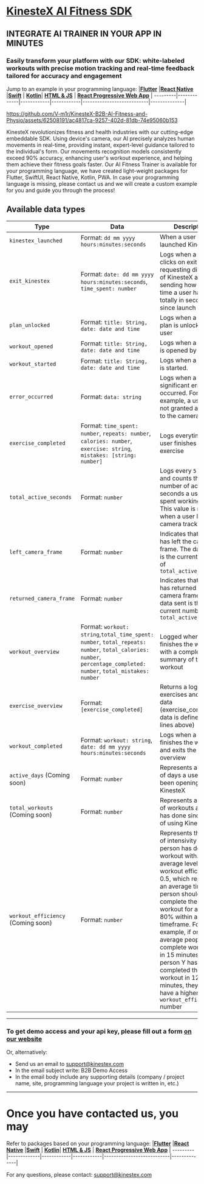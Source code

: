 # [KinesteX AI Fitness SDK](https://kinestex.com)
## INTEGRATE AI TRAINER IN YOUR APP IN MINUTES
### Easily transform your platform with our SDK: white-labeled workouts with precise motion tracking and real-time feedback tailored for accuracy and engagement

Jump to an example in your programming language:
|[**Flutter**](https://github.com/KinesteX/KinesteX-SDK-Flutter) |[**React Native**](https://github.com/KinesteX/KinesteX-SDK-ReactNative) |[**Swift**](https://github.com/KinesteX/KinesteX-SDK-Swift) | [**Kotlin**](https://github.com/KinesteX/KinesteX-SDK-Kotlin)| [**HTML & JS**](https://github.com/KinesteX/KinesteX-SDK-HTML-JS) | [**React Progressive Web App**](https://github.com/V-m1r/KinesteX-B2B-AI-Fitness-and-Physio/tree/main/PWA-KinesteX) |
---------|-------------|------------|------------|---------------------------|--------------|

https://github.com/V-m1r/KinesteX-B2B-AI-Fitness-and-Physio/assets/62508191/ac4817ca-9257-402d-81db-74e95060b153


KinesteX revolutionizes fitness and health industries with our cutting-edge embeddable SDK. Using device's camera, our AI precisely analyzes human movements in real-time, providing instant, expert-level guidance tailored to the individual's form. Our movements recognition models consistently exceed 90% accuracy, enhancing user's workout experience, and helping them achieve their fitness goals faster. Our AI Fitness Trainer is available for your programming language, we have created light-weight packages for Flutter, SwiftUI, React Native, Kotlin, PWA. In case your programming language is missing, please contact us and we will create a custom example for you and guide you through the process!

## Available data types
 
    
| Type          | Data  |          Description     |
|----------------------|----------------------------|---------------------------------------------------------|
| `kinestex_launched`  | Format: `dd mm yyyy hours:minutes:seconds` | When a user has launched KinesteX 
| `exit_kinestex`     | Format: `date: dd mm yyyy hours:minutes:seconds`, `time_spent: number` | Logs when a user clicks on exit button, requesting dismissal of KinesteX and sending how much time a user has spent totally in seconds since launch   |
| `plan_unlocked`    | Format: `title: String, date: date and time` | Logs when a workout plan is unlocked by a user    |
| `workout_opened`      | Format: `title: String, date: date and time` | Logs when a workout is opened by a user  |
| `workout_started`   |  Format: `title: String, date: date and time`| Logs when a workout is started.  |
| `error_occurred`    | Format:  `data: string`  |  Logs when a significant error has occurred. For example, a user has not granted access to the camera  |
| `exercise_completed`      | Format: `time_spent: number`,  `repeats: number`, `calories: number`,  `exercise: string`, `mistakes: [string: number]`  |  Logs everytime a user finishes an exercise |
| `total_active_seconds` | Format: `number`   |   Logs every `5 seconds` and counts the number of active seconds a user has spent working out. This value is not sent when a user leaves camera tracking area  |
| `left_camera_frame` | Format: `number`  |  Indicates that a user has left the camera frame. The data sent is the current number of `total_active_seconds` |
| `returned_camera_frame` | Format: `number`  |  Indicates that a user has returned to the camera frame. The data sent is the current number of `total_active_seconds` |
| `workout_overview`    | Format:  `workout: string`,`total_time_spent: number`,  `total_repeats: number`, `total_calories: number`,  `percentage_completed: number`,  `total_mistakes: number`  |  Logged when a user finishes the workout with a complete short summary of the workout  |
| `exercise_overview`    | Format:  `[exercise_completed]` |  Returns a log of all exercises and their data (exercise_completed data is defined 5 lines above) |
| `workout_completed`    | Format:  `workout: string`, `date: dd mm yyyy hours:minutes:seconds`  |  Logs when a user finishes the workout and exits the workout overview |
| `active_days` (Coming soon)   | Format:  `number`  |  Represents a number of days a user has been opening KinesteX |
| `total_workouts` (Coming soon)  | Format:  `number`  |  Represents a number of workouts a user has done since start of using KinesteX|
| `workout_efficiency` (Coming soon)  | Format:  `number`  |  Represents the level of intensivity a person has done the workout with. An average level of workout efficiency is 0.5, which represents an average time a person should complete the workout for at least 80% within a specific timeframe. For example, if on average people complete workout X in 15 minutes, but a person Y has completed the workout in 12 minutes, they will have a higher `workout_efficiency` number |
------------------


### To get demo access and your api key, please fill out a form [on our website](https://kinestex.com#contact-form)

Or, alternatively: 
- Send us an email to [support@kinestex.com](mailto:support@kinestex.com)
- In the email subject write: B2B Demo Access
- In the email body include any supporting details (company / project name, site, programming language your project is written in, etc.)

-------

# Once you have contacted us, you may
Refer to packages based on your programming language:
|[**Flutter**](https://github.com/KinesteX/KinesteX-SDK-Flutter) |[**React Native**](https://github.com/KinesteX/KinesteX-SDK-ReactNative) |[**Swift**](https://github.com/KinesteX/KinesteX-SDK-Swift) | [**Kotlin**](https://github.com/KinesteX/KinesteX-SDK-Kotlin)| [**HTML & JS**](https://github.com/KinesteX/KinesteX-SDK-HTML-JS) | [**React Progressive Web App**](https://github.com/V-m1r/KinesteX-B2B-AI-Fitness-and-Physio/tree/main/PWA-KinesteX) |
---------|-------------|------------|------------|---------------------------|--------------|

For any questions, please contact: support@kinestex.com
